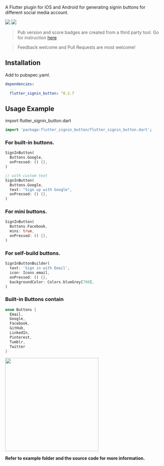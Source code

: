 A Flutter plugin for iOS and Android for generating signin buttons for different social media account.

[![](http://flutter-badge.zaynjarvis.com/version/flutter_signin_button)](https://pub.dartlang.org/packages/flutter_signin_button)
[![](http://flutter-badge.zaynjarvis.com/score/flutter_signin_button)](https://pub.dartlang.org/packages/flutter_signin_button)

> Pub version and score badges are created from a third party tool. Go for instruction [here](https://github.com/ZaynJarvis/Flutter-Badge)

> Feedback welcome and Pull Requests are most welcome!

## Installation

Add to pubspec.yaml.

```yaml
dependencies:
  ...
  flutter_signin_button: ^0.2.7
```

## Usage Example

import flutter_signin_button.dart

```dart
import 'package:flutter_signin_button/flutter_signin_button.dart';
```

### For built-in buttons.

```dart
SignInButton(
  Buttons.Google,
  onPressed: () {},
)

// with custom text
SignInButton(
  Buttons.Google,
  text: "Sign up with Google",
  onPressed: () {},
)
```

### For mini buttons.

```dart
SignInButton(
  Buttons.Facebook,
  mini: true,
  onPressed: () {},
)
```

### For self-build buttons.

```dart
SignInButtonBuilder(
  text: 'Sign in with Email',
  icon: Icons.email,
  onPressed: () {},
  backgroundColor: Colors.blueGrey[700],
)
```

### Built-in Buttons contain

```dart
enum Buttons {
  Email,
  Google,
  Facebook,
  GitHub,
  LinkedIn,
  Pinterest,
  Tumblr,
  Twitter
}
```

<img src="https://i.pinimg.com/564x/64/2e/a4/642ea46654d3b0dff12bebafe288ba89.jpg" width="300">

**Refer to example folder and the source code for more information.**
